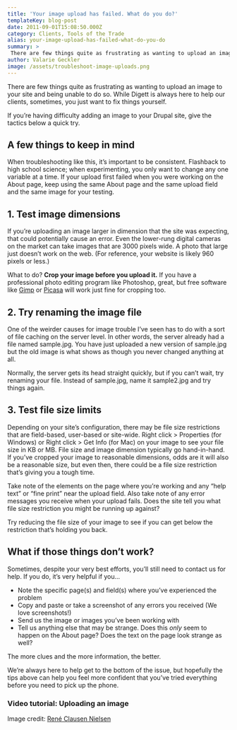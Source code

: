 ```yaml
---
title: 'Your image upload has failed. What do you do?'
templateKey: blog-post
date: 2011-09-01T15:08:50.000Z
category: Clients, Tools of the Trade
alias: your-image-upload-has-failed-what-do-you-do
summary: > 
 There are few things quite as frustrating as wanting to upload an image to your site and being unable to do so. While Digett is always here to help our clients, sometimes, you just want to fix things yourself.
author: Valarie Geckler
image: /assets/troubleshoot-image-uploads.png
---
```


There are few things quite as frustrating as wanting to upload an image to your site and being unable to do so. While Digett is always here to help our clients, sometimes, you just want to fix things yourself.

If you’re having difficulty adding an image to your Drupal site, give the tactics below a quick try.

A few things to keep in mind
----------------------------

When troubleshooting like this, it’s important to be consistent. Flashback to high school science; when experimenting, you only want to change any one variable at a time. If your upload first failed when you were working on the About page, keep using the same About page and the same upload field and the same image for your testing.

1\. Test image dimensions
-------------------------

If you’re uploading an image larger in dimension that the site was expecting, that could potentially cause an error. Even the lower-rung digital cameras on the market can take images that are 3000 pixels wide. A photo that large just doesn’t work on the web. (For reference, your website is likely 960 pixels or less.)

What to do? **Crop your image before you upload it.** If you have a professional photo editing program like Photoshop, great, but free software like [Gimp](http://www.gimp.org/) or [Picasa](http://picasa.google.com/) will work just fine for cropping too.

2\. Try renaming the image file
-------------------------------

One of the weirder causes for image trouble I’ve seen has to do with a sort of file caching on the server level. In other words, the server already had a file named sample.jpg. You have just uploaded a new version of sample.jpg but the old image is what shows as though you never changed anything at all.

Normally, the server gets its head straight quickly, but if you can’t wait, try renaming your file. Instead of sample.jpg, name it sample2.jpg and try things again.

3\. Test file size limits
-------------------------

Depending on your site’s configuration, there may be file size restrictions that are field-based, user-based or site-wide. Right click > Properties (for Windows) or Right click > Get Info (for Mac) on your image to see your file size in KB or MB. File size and image dimension typically go hand-in-hand. If you’ve cropped your image to reasonable dimensions, odds are it will also be a reasonable size, but even then, there could be a file size restriction that’s giving you a tough time.

Take note of the elements on the page where you’re working and any “help text” or “fine print” near the upload field. Also take note of any error messages you receive when your upload fails. Does the site tell you what file size restriction you might be running up against?

Try reducing the file size of your image to see if you can get below the restriction that’s holding you back.

What if those things don’t work?
--------------------------------

Sometimes, despite your very best efforts, you’ll still need to contact us for help. If you do, it’s very helpful if you...

*   Note the specific page(s) and field(s) where you’ve experienced the problem
*   Copy and paste or take a screenshot of any errors you received (We love screenshots!)
*   Send us the image or images you’ve been working with
*   Tell us anything else that may be strange. Does this _only_ seem to happen on the About page? Does the text on the page look strange as well?

The more clues and the more information, the better.

We’re always here to help get to the bottom of the issue, but hopefully the tips above can help you feel more confident that you’ve tried everything before you need to pick up the phone.

### Video tutorial: Uploading an image

Image credit: [René Clausen Nielsen](http://www.flickr.com/photos/shevy_dk/)